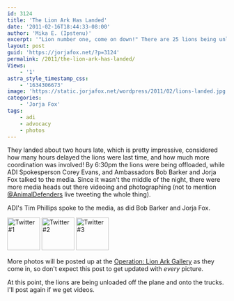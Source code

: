 ```yaml
---
id: 3124
title: 'The Lion Ark Has Landed'
date: '2011-02-16T18:44:33-08:00'
author: 'Mika E. (Ipstenu)'
excerpt: '"Lion number one, come on down!" There are 25 lions being unloaded in Denver and Jorja is on hand with Bob Barker to welcome them!'
layout: post
guid: 'https://jorjafox.net/?p=3124'
permalink: /2011/the-lion-ark-has-landed/
Views:
    - '1'
astra_style_timestamp_css:
    - '1634306673'
image: 'https://static.jorjafox.net/wordpress/2011/02/lions-landed.jpg'
categories:
    - 'Jorja Fox'
tags:
    - adi
    - advocacy
    - photos
---
```


They landed about two hours late, which is pretty impressive, considered how many hours delayed the lions were last time, and how much more coordination was involved!  By 6:30pm the lions were being offloaded, while ADI Spokesperson Corey Evans, and Ambassadors Bob Barker and Jorja Fox talked to the media.  Since it wasn't the middle of the night, there were more media heads out there videoing and photographing (not to mention <a href="http://twitter.com/AnimalDefenders">@AnimalDefenders</a> live tweeting the whole thing).

ADI's Tim Phillips spoke to the media, as did Bob Barker and Jorja Fox. 

<a href="https://jorjafox.net/gallery/pub/adi/20110216-adi-lionark/yfrog001.jpg" title="Twitter #1"><img src="https://jorjafox.net/gallery/cache/pub/adi/20110216-adi-lionark/yfrog001_200_cw200_ch200_thumb.jpg" width="75" height="75" alt="Twitter #1" class="thumbnail zenphoto" /></a> <a href="https://jorjafox.net/gallery/pub/adi/20110216-adi-lionark/yfrog002.jpg" title="Twitter #1"><img src="https://jorjafox.net/gallery/cache/pub/adi/20110216-adi-lionark/yfrog002_200_cw200_ch200_thumb.jpg" width="75" height="75" alt="Twitter #2" class="thumbnail zenphoto" /></a> <a href="https://jorjafox.net/gallery/pub/adi/20110216-adi-lionark/yfrog003.jpg" title="Twitter #1"><img src="https://jorjafox.net/gallery/cache/pub/adi/20110216-adi-lionark/yfrog003_200_cw200_ch200_thumb.jpg" width="75" height="75" alt="Twitter #3" class="thumbnail zenphoto" /></a>

More photos will be posted up at the <a href="https://jorjafox.net/gallery/pub/adi/20110216-adi-lionark/">Operation: Lion Ark Gallery</a> as they come in, so don't expect this post to get updated with <em>every</em> picture.

At this point, the lions are being unloaded off the plane and onto the trucks.  I'll post again if we get videos.